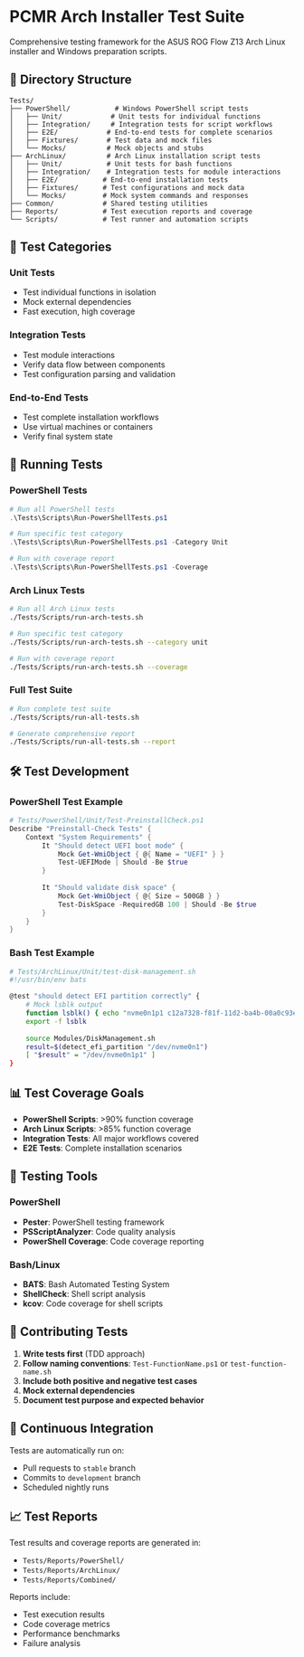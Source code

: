 # PCMR Arch Installer Test Suite

Comprehensive testing framework for the ASUS ROG Flow Z13 Arch Linux installer and Windows preparation scripts.

## 📁 **Directory Structure**

```
Tests/
├── PowerShell/           # Windows PowerShell script tests
│   ├── Unit/            # Unit tests for individual functions
│   ├── Integration/     # Integration tests for script workflows
│   ├── E2E/            # End-to-end tests for complete scenarios
│   ├── Fixtures/       # Test data and mock files
│   └── Mocks/          # Mock objects and stubs
├── ArchLinux/          # Arch Linux installation script tests
│   ├── Unit/           # Unit tests for bash functions
│   ├── Integration/    # Integration tests for module interactions
│   ├── E2E/           # End-to-end installation tests
│   ├── Fixtures/      # Test configurations and mock data
│   └── Mocks/         # Mock system commands and responses
├── Common/            # Shared testing utilities
├── Reports/           # Test execution reports and coverage
└── Scripts/           # Test runner and automation scripts
```

## 🧪 **Test Categories**

### **Unit Tests**
- Test individual functions in isolation
- Mock external dependencies
- Fast execution, high coverage

### **Integration Tests**
- Test module interactions
- Verify data flow between components
- Test configuration parsing and validation

### **End-to-End Tests**
- Test complete installation workflows
- Use virtual machines or containers
- Verify final system state

## 🚀 **Running Tests**

### **PowerShell Tests**
```powershell
# Run all PowerShell tests
.\Tests\Scripts\Run-PowerShellTests.ps1

# Run specific test category
.\Tests\Scripts\Run-PowerShellTests.ps1 -Category Unit

# Run with coverage report
.\Tests\Scripts\Run-PowerShellTests.ps1 -Coverage
```

### **Arch Linux Tests**
```bash
# Run all Arch Linux tests
./Tests/Scripts/run-arch-tests.sh

# Run specific test category
./Tests/Scripts/run-arch-tests.sh --category unit

# Run with coverage report
./Tests/Scripts/run-arch-tests.sh --coverage
```

### **Full Test Suite**
```bash
# Run complete test suite
./Tests/Scripts/run-all-tests.sh

# Generate comprehensive report
./Tests/Scripts/run-all-tests.sh --report
```

## 🛠️ **Test Development**

### **PowerShell Test Example**
```powershell
# Tests/PowerShell/Unit/Test-PreinstallCheck.ps1
Describe "Preinstall-Check Tests" {
    Context "System Requirements" {
        It "Should detect UEFI boot mode" {
            Mock Get-WmiObject { @{ Name = "UEFI" } }
            Test-UEFIMode | Should -Be $true
        }
        
        It "Should validate disk space" {
            Mock Get-WmiObject { @{ Size = 500GB } }
            Test-DiskSpace -RequiredGB 100 | Should -Be $true
        }
    }
}
```

### **Bash Test Example**
```bash
# Tests/ArchLinux/Unit/test-disk-management.sh
#!/usr/bin/env bats

@test "should detect EFI partition correctly" {
    # Mock lsblk output
    function lsblk() { echo "nvme0n1p1 c12a7328-f81f-11d2-ba4b-00a0c93ec93b"; }
    export -f lsblk
    
    source Modules/DiskManagement.sh
    result=$(detect_efi_partition "/dev/nvme0n1")
    [ "$result" = "/dev/nvme0n1p1" ]
}
```

## 📊 **Test Coverage Goals**

- **PowerShell Scripts**: >90% function coverage
- **Arch Linux Scripts**: >85% function coverage
- **Integration Tests**: All major workflows covered
- **E2E Tests**: Complete installation scenarios

## 🔧 **Testing Tools**

### **PowerShell**
- **Pester**: PowerShell testing framework
- **PSScriptAnalyzer**: Code quality analysis
- **PowerShell Coverage**: Code coverage reporting

### **Bash/Linux**
- **BATS**: Bash Automated Testing System
- **ShellCheck**: Shell script analysis
- **kcov**: Code coverage for shell scripts

## 📝 **Contributing Tests**

1. **Write tests first** (TDD approach)
2. **Follow naming conventions**: `Test-FunctionName.ps1` or `test-function-name.sh`
3. **Include both positive and negative test cases**
4. **Mock external dependencies**
5. **Document test purpose and expected behavior**

## 🚨 **Continuous Integration**

Tests are automatically run on:
- Pull requests to `stable` branch
- Commits to `development` branch
- Scheduled nightly runs

## 📈 **Test Reports**

Test results and coverage reports are generated in:
- `Tests/Reports/PowerShell/`
- `Tests/Reports/ArchLinux/`
- `Tests/Reports/Combined/`

Reports include:
- Test execution results
- Code coverage metrics
- Performance benchmarks
- Failure analysis

